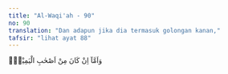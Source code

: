 ```yaml
---
title: "Al-Waqi'ah - 90"
no: 90
translation: "Dan adapun jika dia termasuk golongan kanan,"
tafsir: "lihat ayat 88"
---
```


وَاَمَّآ اِنْ كَانَ مِنْ اَصْحٰبِ الْيَمِيْنِۙ  
